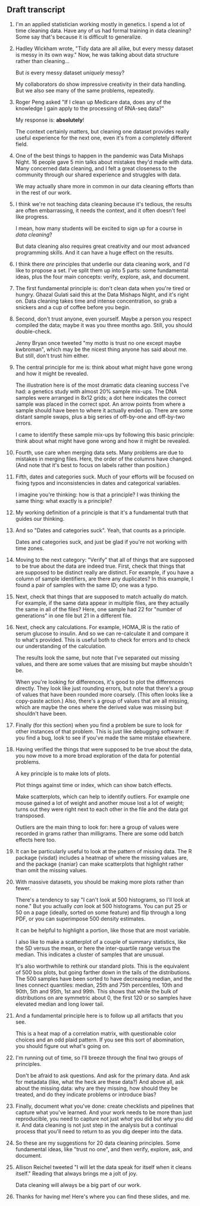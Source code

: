 ## Draft transcript

1. I'm an applied statistician working mostly in genetics.
   I spend a lot of time cleaning data. Have any of us had
   formal training in data cleaning?
   Some say that's because it is difficult to generalize.

2. Hadley Wickham wrote, "Tidy data are all alike, but every messy
   dataset is messy in its own way." Now, he was talking about data
   structure rather than cleaning...

   But _is_ every messy dataset _uniquely_ messy?

   My collaborators do show impressive creativity in their
   data handling. But we also see many of the same problems,
   repeatedly.

3. Roger Peng asked "If I clean up Medicare data, does any of the
   knowledge I gain apply to the processing of RNA-seq data?"

   My response is: **absolutely**!

   The context certainly matters, but cleaning one dataset provides
   really useful experience for the next one, even it's from
   a completely different field.

4. One of the best things to happen in the pandemic was Data Mishaps
   Night. 16 people gave 5 min talks about mistakes they'd made with
   data. Many concerned data cleaning, and I felt a great closeness
   to the community through our shared experience and struggles with
   data.

   We may actually share more in common in our data cleaning efforts than in the rest of our work.

5. I think we're not teaching data cleaning because it's tedious, the
   results are often embarrassing, it needs the context, and it often
   doesn't feel like progress.

   I mean, how many students will be excited to sign up for a
   course in _data cleaning_?

   But data cleaning also requires great creativity and our most
   advanced programming skills. And it can have a huge effect on
   the results.

6. I think there _are_ principles that underlie our data
   cleaning work, and I'd like to propose a set.
   I've split them up into 5 parts: some fundamental ideas, plus
   the four main concepts: verify, explore, ask, and document.

7. The first fundamental principle is:
   don't clean data when you're tired or hungry.
   Ghazal Gulati said this at the Data Mishaps Night, and it's right on.
   Data cleaning takes time and intense concentration, so grab a
   snickers and a cup of coffee before you begin.

8. Second, don't trust anyone, even yourself. Maybe a person you respect
   compiled the data; maybe it was you three months ago. Still, you
   should double-check.

   Jenny Bryan once tweeted "my motto is trust no one except maybe
   kwbroman", which may be the nicest thing anyone has said about me.
   But still, don't trust him either.

9. The central principle for me is: think about what might have gone
   wrong and how it might be revealed.

   The illustration here is of the most dramatic data cleaning success
   I've had: a genetics study with almost 20% sample mix-ups. The DNA
   samples were arranged in 8x12 grids; a dot here indicates the
   correct sample was placed in the correct spot. An arrow points from
   where a sample should have been to where it actually ended up.
   There are some distant sample swaps, plus a big series of
   off-by-one and off-by-two errors.

   I came to identify these sample mix-ups by following this basic
   principle: think about what might have gone wrong and how it might
   be revealed.

10. Fourth, use care when merging data sets. Many problems are due to
    mistakes in merging files. Here, the order of the
    columns have changed. (And note that it's best to focus on
    labels rather than position.)

11. Fifth, dates and categories suck. Much of your efforts will be
    focused on fixing typos and inconsistencies in dates and
    categorical variables.

    I imagine you're thinking: how is that a principle?
    I was thinking the same thing: what exactly is a
    principle?

12. My working definition of a principle is that it's a fundamental
    truth that guides our thinking.

13. And so "Dates and categories suck". Yeah, that counts as a
    principle.

    Dates and categories suck, and just be glad if you're not working
    with time zones.

14. Moving to the next category: "Verify" that all of things
    that are supposed to be true about the data are
    indeed true. First, check that things that are supposed to be
    distinct really are distinct. For example, if you have a column of
    sample identifiers, are there any duplicates? In this example, I
    found a pair of samples with the same ID; one was a typo.

15. Next, check that things that are supposed to match actually do
    match. For example, if the same data appear in
    multiple files, are they actually the same in all of the files?
    Here, one sample had 22 for "number of generations" in one file
    but 21 in a different file.

16. Next, check any calculations. For example, HOMA_IR is the ratio
    of serum glucose to insulin. And so we can re-calculate it and
    compare it to what's provided. This is useful both to check for
    errors and to check our understanding of the calculation.

    The results look the same, but note that I've separated out missing
    values, and there are some values that are missing but maybe shouldn't
    be.

    When you're looking for differences, it's good to plot the
    differences directly.
    They look like just rounding errors, but note that
    there's a group of values that have been rounded more
    coarsely. (This often looks like a copy-paste action.) Also,
    there's a group of values that are all missing, which are maybe
    the ones where the derived value was missing but shouldn't
    have been.

17. Finally (for this section) when you find a problem be sure to look
    for other instances of that problem. This is just like debugging
    software: if you find a bug, look to see if you've made the same
    mistake elsewhere.

18. Having verified the things that were supposed to be true about the
    data, you now move to a more broad exploration of the data for
    potential problems.

    A key principle is to make lots of plots.

    Plot things against time or index, which can show batch effects.

    Make scatterplots, which can help to identify outliers. For
    example one mouse gained a lot of weight and another mouse lost a
    lot of weight; turns out they were right next to each other in the
    file and the data got transposed.

    Outliers are the main thing to look for: here a group of values
    were recorded in grams rather than milligrams. There are some odd
    batch effects here too.

19. It can be particularly useful to look at the pattern of missing
    data. The R package {visdat} includes a heatmap of where the
    missing values are, and the package {naniar} can make scatterplots
    that highlight rather than omit the missing values.

20. With massive datasets, you should be making more plots rather than
    fewer.

    There's a tendency to say "I can't look at 500 histograms, so I'll
    look at none." But you actually _can_ look at 500 histograms. You
    can put 25 or 50 on a page (ideally, sorted on some feature) and
    flip through a long PDF, or you can superimpose 500 density
    estimates.

    It can be helpful to highlight a portion, like those that are most
    variable.

    I also like to make a scatterplot of a couple of summary
    statistics, like the SD versus the mean, or here the
    inter-quartile range versus the median. This indicates a cluster
    of samples that are unusual.

    It's also worthwhile to rethink our standard plots. This is the
    equivalent of 500 box plots, but going farther down in the tails
    of the distributions. The 500 samples have been sorted to have
    decreasing median, and the lines connect quantiles: median,
    25th and 75th percentiles, 10th and 90th, 5th and 95th, 1st and
    99th. This shows that while the bulk of distributions on are
    symmetric about 0, the first 120 or so samples have elevated
    median and long lower tail.

21. And a fundamental principle here is to follow up all artifacts
    that you see.

    This is a heat map of a correlation matrix, with questionable
    color choices and an odd plaid pattern. If you see this sort
    of abomination, you should figure out what's going on.

22. I'm running out of time, so I'll breeze through the final two
    groups of principles.

    Don't be afraid to ask questions. And ask for the primary data.
    And ask for metadata (like, what the heck are these data?)
    And above all, ask about the missing data: why are they missing,
    how should they be treated, and do they indicate problems or
    introduce bias?

23. Finally, document what you've done: create checklists and
    pipelines that capture what you've learned. And your work needs to
    be more than just reproducible, you need to capture not just
    _what_ you did but _why_ you did it.
    And data cleaning is not just step in the analysis
    but a continual process that you'll need to
    return to as you dig deeper into the data.

24. So these are my suggestions for 20 data cleaning principles.
    Some fundamental ideas, like "trust no one", and then verify,
    explore, ask, and document.

25. Allison Reichel tweeted "I will let the data speak for itself when
    it cleans itself." Reading that always brings me a jolt of joy.

    Data cleaning will always be a big part of our work.

26. Thanks for having me! Here's where you can find these slides,
    and me.
